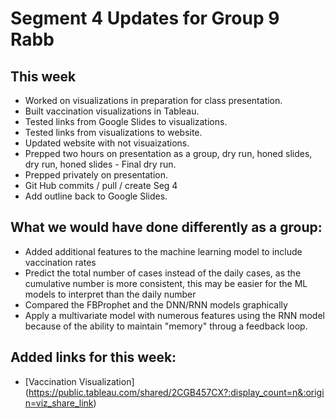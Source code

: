 # Segment 4 Updates for Group 9 Rabb
## This week
* Worked on visualizations in preparation for class presentation.
* Built vaccination visualizations in Tableau.
* Tested links from Google Slides to visualizations.
* Tested links from visualizations to website.
* Updated website with not visuaizations.
* Prepped two hours on presentation as a group, dry run, honed slides, dry run, honed slides - Final dry run.
* Prepped privately on presentation.
* Git Hub commits / pull / create Seg 4
* Add outline back to Google Slides.

## What we would have done differently as a group:
* Added additional features to the machine learning model to include vaccination rates
* Predict the total number of cases instead of the daily cases, as the cumulative number is more consistent, this may be easier for the ML models to interpret than the daily number
 * Compared the FBProphet and the DNN/RNN models graphically
 * Apply a multivariate model with numerous features using the RNN model because of the ability to maintain "memory" throug a feedback loop.

## Added links for this week:
* [Vaccination Visualization] (https://public.tableau.com/shared/2CGB457CX?:display_count=n&:origin=viz_share_link)
